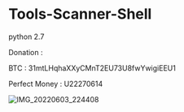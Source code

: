# Tools-Scanner-Shell

python 2.7

Donation :

BTC : 31mtLHqhaXXyCMnT2EU73U8fwYwigiEEU1

Perfect Money : U22270614

![IMG_20220603_224408](https://user-images.githubusercontent.com/59664965/171900258-f51c2ad9-4e72-4afd-9baa-122c97a2bb8f.jpg)
